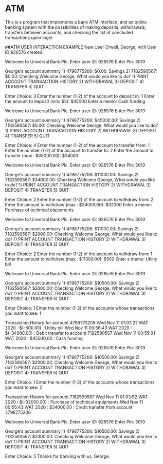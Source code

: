 # ATM
This is a program that implements a bank ATM interface, and an online banking system with the possibilities of making 
deposits, withdrawals, transfers between accounts, and checking the list of concluded transactions upon login.

##ATM USER INTERACTION EXAMPLE
New User Orwell, George, with User ID 926576 created

Welcome to Universal Bank Plc. 
Enter user ID: 926576
Enter Pin: 3019

George's account summary
     1) 4798775206: $0.00: Savings
     2) 7182590567: $0.00: Checking
Welcome George, What would you like to do?
    1) PRINT ACCOUNT TRANSACTION HISTORY
    2) WITHDRAWAL
    3) DEPOSIT
    4) TRANSFER
    5) QUIT

Enter Choice: 3
Enter the number (1-2) of the account to deposit in: 1
Enter the amount to deposit (min: $5): $45000
Enter a memo: Cash funding

Welcome to Universal Bank Plc. 
Enter user ID: 926576
Enter Pin: 3019

George's account summary
     1) 4798775206: $45000.00: Savings
     2) 7182590567: $0.00: Checking
Welcome George, What would you like to do?
    1) PRINT ACCOUNT TRANSACTION HISTORY
    2) WITHDRAWAL
    3) DEPOSIT
    4) TRANSFER
    5) QUIT

Enter Choice: 4
Enter the number (1-2) of the account to transfer from: 1
Enter the number (1-2) of the account to transfer to: 2
Enter the amount to transfer (max : $45000.00): $34000

Welcome to Universal Bank Plc. 
Enter user ID: 926576
Enter Pin: 3019

George's account summary
     1) 4798775206: $11000.00: Savings
     2) 7182590567: $34000.00: Checking
Welcome George, What would you like to do?
    1) PRINT ACCOUNT TRANSACTION HISTORY
    2) WITHDRAWAL
    3) DEPOSIT
    4) TRANSFER
    5) QUIT

Enter Choice: 2
Enter the number (1-2) of the account to withdraw from: 2
Enter the amount to withdraw (max : $34000.00): $32000
Enter a memo: Purchase of technical equipments

Welcome to Universal Bank Plc. 
Enter user ID: 926576
Enter Pin: 3019

George's account summary
     1) 4798775206: $11000.00: Savings
     2) 7182590567: $2000.00: Checking
Welcome George, What would you like to do?
    1) PRINT ACCOUNT TRANSACTION HISTORY
    2) WITHDRAWAL
    3) DEPOSIT
    4) TRANSFER
    5) QUIT

Enter Choice: 2
Enter the number (1-2) of the account to withdraw from: 1
Enter the amount to withdraw (max : $11000.00): $500
Enter a memo: Utility bill

Welcome to Universal Bank Plc. 
Enter user ID: 926576
Enter Pin: 3019

George's account summary
     1) 4798775206: $10500.00: Savings
     2) 7182590567: $2000.00: Checking
Welcome George, What would you like to do?
    1) PRINT ACCOUNT TRANSACTION HISTORY
    2) WITHDRAWAL
    3) DEPOSIT
    4) TRANSFER
    5) QUIT

Enter Choice: 1
Enter the number (1-2) of the accounts whose transactions you want to see: 1

Transaction History for account 4798775206
Wed Nov 11 01:07:22 WAT 2020 : $(-500.00) : Utility bill
Wed Nov 11 00:56:43 WAT 2020 : $(-34000.00) : Debit transfer to account 7182590567
Wed Nov 11 00:55:01 WAT 2020 : $45000.00 : Cash funding

Welcome to Universal Bank Plc. 
Enter user ID: 926576
Enter Pin: 3019

George's account summary
     1) 4798775206: $10500.00: Savings
     2) 7182590567: $2000.00: Checking
Welcome George, What would you like to do?
    1) PRINT ACCOUNT TRANSACTION HISTORY
    2) WITHDRAWAL
    3) DEPOSIT
    4) TRANSFER
    5) QUIT

Enter Choice: 1
Enter the number (1-2) of the accounts whose transactions you want to see: 2

Transaction History for account 7182590567
Wed Nov 11 01:03:52 WAT 2020 : $(-32000.00) : Purchase of technical equipments
Wed Nov 11 00:56:43 WAT 2020 : $34000.00 : Credit transfer from account 4798775206

Welcome to Universal Bank Plc. 
Enter user ID: 926576
Enter Pin: 3019

George's account summary
     1) 4798775206: $10500.00: Savings
     2) 7182590567: $2000.00: Checking
Welcome George, What would you like to do?
    1) PRINT ACCOUNT TRANSACTION HISTORY
    2) WITHDRAWAL
    3) DEPOSIT
    4) TRANSFER
    5) QUIT

Enter Choice: 5
Thanks for banking with us, George.
